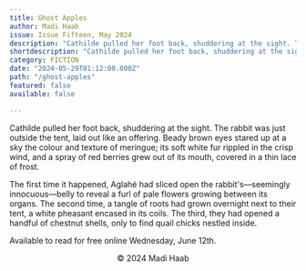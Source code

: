 ```yaml
---
title: Ghost Apples
author: Madi Haab
issue: Issue Fifteen, May 2024
description: "Cathilde pulled her foot back, shuddering at the sight. The rabbit was just outside the tent, laid out like an offering. Beady brown eyes stared up at a sky the colour and texture of meringue; its soft white fur rippled in the crisp wind, and a spray of red berries grew out of its mouth, covered in a thin lace of frost. <p>The first time it happened, Aglahé had sliced open the rabbit's—seemingly innocuous—belly to reveal a furl of pale flowers growing between its organs. The second time, a tangle of roots had grown overnight next to their tent, a white pheasant encased in its coils. The third, they had opened a handful of chestnut shells, only to find quail chicks nestled inside.</p>" 
shortdescription: "Cathilde pulled her foot back, shuddering at the sight. The rabbit was just outside the tent, laid out like an offering. Beady brown eyes stared up at a sky the colour and texture of meringue; its soft white fur rippled in the crisp wind, and a spray of red berries grew out of its mouth, covered in a thin lace of frost. <p>The first time it happened, Aglahé had sliced open the rabbit's—seemingly innocuous—belly to reveal a furl of pale flowers growing between its organs. The second time, a tangle of roots had grown overnight next to their tent, a white pheasant encased in its coils. The third, they had opened a handful of chestnut shells, only to find quail chicks nestled inside.</p>"
category: FICTION
date: "2024-05-29T01:12:00.000Z"
path: "/ghost-apples"
featured: false
available: false

---
```


Cathilde pulled her foot back, shuddering at the sight. The rabbit was
just outside the tent, laid out like an offering. Beady brown eyes
stared up at a sky the colour and texture of meringue; its soft white
fur rippled in the crisp wind, and a spray of red berries grew out of
its mouth, covered in a thin lace of frost.

The first time it happened, Aglahé had sliced open the
rabbit's—seemingly innocuous—belly to reveal a furl of pale flowers
growing between its organs. The second time, a tangle of roots had grown
overnight next to their tent, a white pheasant encased in its coils. The
third, they had opened a handful of chestnut shells, only to find quail
chicks nestled inside.

Available to read for free online Wednesday, June 12th.

<p style="text-align: center;">© 2024 Madi Haab </p>


